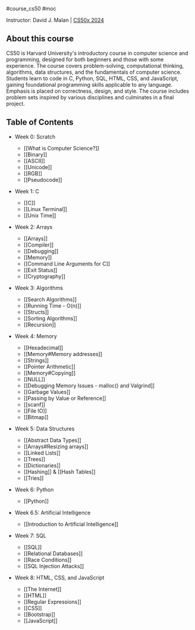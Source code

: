 #course_cs50 #moc

Instructor: David J. Malan | [CS50x 2024](https://cs50.harvard.edu/x/2024/)

## About this course
CS50 is Harvard University's introductory course in computer science and programming, designed for both beginners and those with some experience. The course covers problem-solving, computational thinking, algorithms, data structures, and the fundamentals of computer science. Students learn to code in C, Python, SQL, HTML, CSS, and JavaScript, gaining foundational programming skills applicable to any language. Emphasis is placed on correctness, design, and style. The course includes problem sets inspired by various disciplines and culminates in a final project.

## Table of Contents

- Week 0: Scratch
    - [[What is Computer Science?]]
    - [[Binary]]
    - [[ASCII]]
    - [[Unicode]]
    - [[RGB]]
    - [[Pseudocode]]

- Week 1: C
    - [[C]]
    - [[Linux Terminal]]
    - [[Unix Time]]

- Week 2: Arrays
    - [[Arrays]]
    - [[Compiler]]
    - [[Debugging]]
    - [[Memory]]
    - [[Command Line Arguments for C]]
    - [[Exit Status]]
    - [[Cryptography]]

- Week 3: Algorithms
    - [[Search Algorithms]]
    - [[Running Time - O(n)]]
    - [[Structs]]
    - [[Sorting Algorithms]]
    - [[Recursion]]

- Week 4: Memory
    - [[Hexadecimal]] 
    - [[Memory#Memory addresses]]
    - [[Strings]]
    - [[Pointer Arithmetic]]
    - [[Memory#Copying]]
    - [[NULL]]
    - [[Debugging Memory Issues - malloc() and Valgrind]]
    - [[Garbage Values]]
    - [[Passing by Value or Reference]]
    - [[scanf]]
    - [[File IO]]
    - [[Bitmap]]

- Week 5: Data Structures
    - [[Abstract Data Types]]
    - [[Arrays#Resizing arrays]]
    - [[Linked Lists]]
    - [[Trees]]
    - [[Dictionaries]]
    - [[Hashing]] & [[Hash Tables]]
    - [[Tries]]

- Week 6: Python
    - [[Python]]

- Week 6.5: Artificial Intelligence
    - [[Introduction to Artificial Intelligence]]

- Week 7: SQL
    - [[SQL]]
    - [[Relational Databases]]
    - [[Race Conditions]]
    - [[SQL Injection Attacks]]

- Week 8: HTML, CSS, and JavaScript
    - [[The Internet]]
    - [[HTML]]
    - [[Regular Expressions]]
    - [[CSS]]
    - [[Bootstrap]]
    - [[JavaScript]]